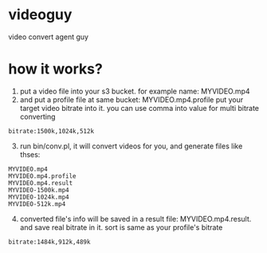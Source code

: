 # videoguy
video convert agent guy

# how it works?

1. put a video file into your s3 bucket. for example name: MYVIDEO.mp4
2. and put a profile file at same bucket: MYVIDEO.mp4.profile
   put your target video bitrate into it. you can use comma into value for multi bitrate converting
```
bitrate:1500k,1024k,512k
```
3. run bin/conv.pl, it will convert videos for you, and generate files like thses:
```
MYVIDEO.mp4
MYVIDEO.mp4.profile
MYVIDEO.mp4.result
MYVIDEO-1500k.mp4
MYVIDEO-1024k.mp4
MYVIDEO-512k.mp4
```

4. converted file's info will be saved in a result file: MYVIDEO.mp4.result. and save real bitrate in it. sort is same as your profile's bitrate
```
bitrate:1484k,912k,489k
```
